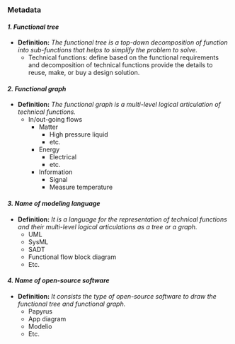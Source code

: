 ### Metadata

#### *1. Functional tree* 
- **Definition:** *The functional tree is a top-down decomposition of function into sub-functions that helps to simplify the problem to solve.*
   - Technical functions: define based on the functional requirements and decomposition of technical functions provide the details to reuse, make, or buy a design solution. 

#### *2. Functional graph* 
- **Definition:** *The functional graph is a multi-level logical articulation of technical functions.*
   - In/out-going flows
     - Matter
       - High pressure liquid
       - etc.
     - Energy
       - Electrical
       - etc.
     - Information
       - Signal
       - Measure temperature  
   
#### *3. Name of modeling language*
- **Definition:** *It is a language for the representation of technical functions and their multi-level logical articulations as a tree or a graph.*
   - UML
   - SysML
   - SADT
   - Functional flow block diagram
   - Etc.
  
#### *4. Name of open-source software*
- **Definition:** *It consists the type of open-source software to draw the functional tree and functional graph.*
   - Papyrus
   - App diagram
   - Modelio
   - Etc.
